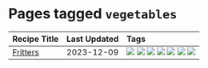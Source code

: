 # Pages tagged `vegetables`

|Recipe Title|Last Updated|Tags
|:---|:---|:---|
|[Fritters](../recipes/fritters.md)|2023-12-09|[![](https://img.shields.io/badge/tag-chicken-4d8aaa)](../tags/chicken.md) [![](https://img.shields.io/badge/tag-family-9fef19)](../tags/family.md) [![](https://img.shields.io/badge/tag-fried-d4602a)](../tags/fried.md) [![](https://img.shields.io/badge/tag-ham-da139a)](../tags/ham.md) [![](https://img.shields.io/badge/tag-lamb-ab4f55)](../tags/lamb.md) [![](https://img.shields.io/badge/tag-leftovers-c02c21)](../tags/leftovers.md) [![](https://img.shields.io/badge/tag-vegetables-2b6571)](../tags/vegetables.md)|